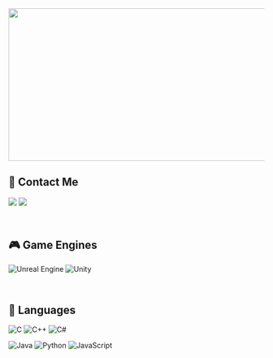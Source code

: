 <a href="https://www.gitanimals.org/en_US?utm_medium=image&utm_source=ooohyunwooo&utm_content=farm">
<img
  src="https://render.gitanimals.org/farms/ooohyunwooo"
  width="600"
  height="300"
/>
</a>

<!-- 나중에 추가할 예정

## 💻 Tech Stack

[![Hyunwoo's GitHub stats](https://github-readme-stats.vercel.app/api?username=ooohyunwooo&hide=stars,contribs=true&show_icons=true&&theme=github_dark
)](https://github.com/hyynjju/github-readme-stats)

![Top Langs](https://github-readme-stats.vercel.app/api/top-langs/?username=ooohyunwooo&layout=compact&&theme=github_dark)

-->

<br>

## 📮 Contact Me

<a href="https://www.instagram.com/ooohyunwooo/"><img src="https://img.shields.io/badge/Instagram-%23E4405F?style=for-the-badge&logo=instagram&logoColor=white"/></a> 
<a href="mailto:ooohyunwooo7@gmail.com"><img src="https://img.shields.io/badge/Gmail-D14836?style=for-the-badge&logo=gmail&logoColor=white"/></a>

<br>

## 🎮 Game Engines

![Unreal Engine](https://img.shields.io/badge/unrealengine-%23000000.svg?style=for-the-badge&logo=unrealengine&logoColor=white)
![Unity](https://img.shields.io/badge/unity-%23313131.svg?style=for-the-badge&logo=unity&logoColor=white)

<br>

## 📝 Languages

![C](https://img.shields.io/badge/c-%2300599C.svg?style=for-the-badge&logo=c&logoColor=white)
![C++](https://img.shields.io/badge/C%2B%2B-%234B275F?style=for-the-badge&logo=c%2B%2B&logoColor=white)
![C#](https://img.shields.io/badge/c%23-%23239120.svg?style=for-the-badge&logo=unity&logoColor=white)

![Java](https://img.shields.io/badge/java-%23ED8B00.svg?style=for-the-badge&logo=openjdk&logoColor=white)
![Python](https://img.shields.io/badge/Python-3776AB?style=for-the-badge&logo=python&logoColor=white)
![JavaScript](https://img.shields.io/badge/JavaScript-F7DF1E?style=for-the-badge&logo=javascript&logoColor=black)
